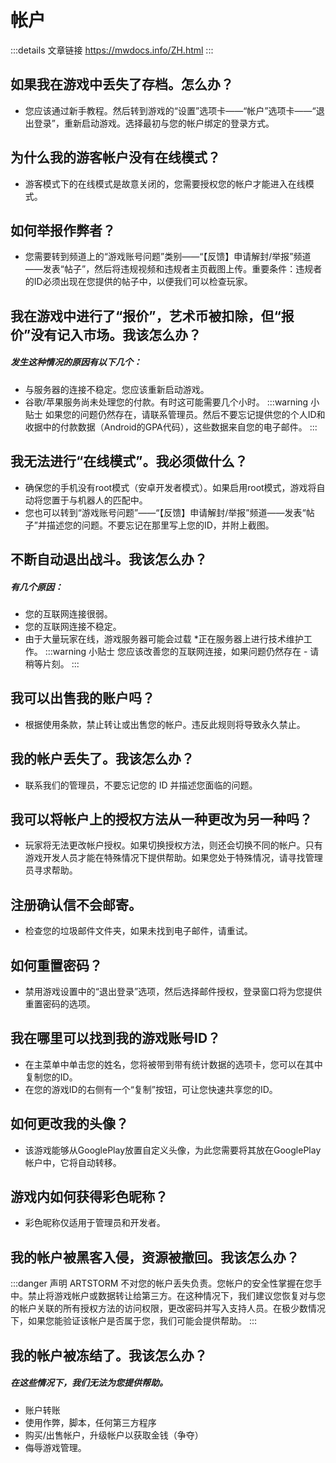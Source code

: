 # 帐户
:::details 文章链接
https://mwdocs.info/ZH.html
:::
## 如果我在游戏中丢失了存档。怎么办？
- 您应该通过新手教程。然后转到游戏的“设置”选项卡——“帐户”选项卡——“退出登录”，重新启动游戏。选择最初与您的帐户绑定的登录方式。

## 为什么我的游客帐户没有在线模式？
- 游客模式下的在线模式是故意关闭的，您需要授权您的帐户才能进入在线模式。

## 如何举报作弊者？
- 您需要转到频道上的“游戏账号问题”类别——“【反馈】申请解封/举报”频道——发表“帖子”，然后将违规视频和违规者主页截图上传。重要条件：违规者的ID必须出现在您提供的帖子中，以便我们可以检查玩家。

## 我在游戏中进行了“报价”，艺术币被扣除，但“报价”没有记入市场。我该怎么办？
<h5>发生这种情况的原因有以下几个：</h5>

- 与服务器的连接不稳定。您应该重新启动游戏。
- 谷歌/苹果服务尚未处理您的付款。有时这可能需要几个小时。
:::warning 小贴士
 如果您的问题仍然存在，请联系管理员。然后不要忘记提供您的个人ID和收据中的付款数据（Android的GPA代码），这些数据来自您的电子邮件。
:::

## 我无法进行“在线模式”。我必须做什么？
- 确保您的手机没有root模式（安卓开发者模式）。如果启用root模式，游戏将自动将您置于与机器人的匹配中。
- 您也可以转到“游戏账号问题”——“【反馈】申请解封/举报”频道——发表“帖子”并描述您的问题。不要忘记在那里写上您的ID，并附上截图。

## 不断自动退出战斗。我该怎么办？
<h5>有几个原因：</h5>

- 您的互联网连接很弱。
- 您的互联网连接不稳定。
- 由于大量玩家在线，游戏服务器可能会过载 *正在服务器上进行技术维护工作。
:::warning 小贴士
您应该改善您的互联网连接，如果问题仍然存在 - 请稍等片刻。
:::

## 我可以出售我的账户吗？
- 根据使用条款，禁止转让或出售您的帐户。违反此规则将导致永久禁止。

## 我的帐户丢失了。我该怎么办？
- 联系我们的管理员，不要忘记您的 ID 并描述您面临的问题。

## 我可以将帐户上的授权方法从一种更改为另一种吗？
- 玩家将无法更改帐户授权。如果切换授权方法，则还会切换不同的帐户。只有游戏开发人员才能在特殊情况下提供帮助。如果您处于特殊情况，请寻找管理员寻求帮助。

## 注册确认信不会邮寄。
- 检查您的垃圾邮件文件夹，如果未找到电子邮件，请重试。

## 如何重置密码？
- 禁用游戏设置中的“退出登录”选项，然后选择邮件授权，登录窗口将为您提供重置密码的选项。

## 我在哪里可以找到我的游戏账号ID？
- 在主菜单中单击您的姓名，您将被带到带有统计数据的选项卡，您可以在其中复制您的ID。
- 在您的游戏ID的右侧有一个“复制”按钮，可让您快速共享您的ID。

## 如何更改我的头像？
- 该游戏能够从GooglePlay放置自定义头像，为此您需要将其放在GooglePlay帐户中，它将自动转移。

## 游戏内如何获得彩色昵称？
- 彩色昵称仅适用于管理员和开发者。

## 我的帐户被黑客入侵，资源被撤回。我该怎么办？
:::danger 声明
ARTSTORM 不对您的帐户丢失负责。您帐户的安全性掌握在您手中。禁止将游戏帐户或数据转让给第三方。在这种情况下，我们建议您恢复对与您的帐户关联的所有授权方法的访问权限，更改密码并写入支持人员。在极少数情况下，如果您能验证该帐户是否属于您，我们可能会提供帮助。
:::

## 我的帐户被冻结了。我该怎么办？
<h5>在这些情况下，我们无法为您提供帮助。</h5>

- 账户转账
- 使用作弊，脚本，任何第三方程序
- 购买/出售帐户，升级帐户以获取金钱（争夺）
- 侮辱游戏管理。